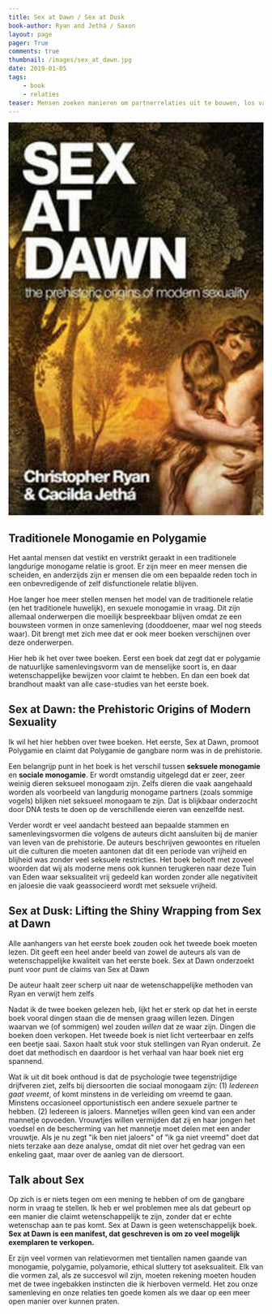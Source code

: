 ```yaml
---
title: Sex at Dawn / Sex at Dusk
book-author: Ryan and Jethá / Saxon
layout: page
pager: True
comments: true
thumbnail: /images/sex_at_dawn.jpg
date: 2019-01-05
tags:
    - book
    - relaties
teaser: Mensen zoeken manieren om partnerrelaties uit te bouwen, los van oude dogma's. Hier zijn twee boeken die zich buigen over het al dan niet monogaam zijn van Homo Sapiens. 
---
```


![Sex at Dawn, Ryan and Jethá](/images/sex_at_dawn.jpg "Sex at Dawn, Ryan and Jethá")

## Traditionele Monogamie en Polygamie

Het aantal mensen dat vestikt en verstrikt geraakt in een traditionele langdurige monogame relatie is groot. Er zijn meer en meer mensen die scheiden, en anderzijds zijn er mensen die om een bepaalde reden toch in een onbevredigende of zelf disfunctionele relatie blijven.  

Hoe langer hoe meer stellen mensen het model van de traditionele relatie (en het traditionele huwelijk), en sexuele monogamie in vraag. Dit zijn allemaal onderwerpen die moeilijk bespreekbaar blijven omdat ze een bouwsteen vormen in onze samenleving (dooddoener, maar wel nog steeds waar). Dit brengt met zich mee dat er ook meer boeken verschijnen over deze onderwerpen.

Hier heb ik het over twee boeken. Eerst een boek dat zegt dat er polygamie de natuurlijke samenlevingsvorm van de menselijke soort is, en daar wetenschappelijke bewijzen voor claimt te hebben. En dan een boek dat brandhout maakt van alle case-studies van het eerste boek.  

## Sex at Dawn: the Prehistoric Origins of Modern Sexuality

Ik wil het hier hebben over twee boeken. Het eerste, Sex at Dawn, promoot Polygamie en claimt dat Polygamie de gangbare norm was in de prehistorie.

Een belangrijp punt in het boek is het verschil tussen **seksuele monogamie** en **sociale monogamie**. Er wordt omstandig uitgelegd dat er zeer, zeer weinig dieren seksueel monogaam zijn. Zelfs dieren die vaak aangehaald worden als voorbeeld van langdurig monogame partners (zoals sommige vogels) blijken niet seksueel monogaam te zijn. Dat is blijkbaar onderzocht door DNA tests te doen op de verschillende eieren van eenzelfde nest. 

Verder wordt er veel aandacht besteed aan bepaalde stammen en samenlevingsvormen die volgens de auteurs dicht aansluiten bij de manier van leven van de prehistorie. De auteurs beschrijven gewoontes en rituelen uit die culturen die moeten aantonen dat dit een periode van vrijheid en blijheid was zonder veel seksuele restricties. Het boek belooft met zoveel woorden dat wij als moderne mens ook kunnen terugkeren naar deze Tuin van Eden waar seksualiteit vrij gedeeld kan worden zonder alle negativiteit en jaloesie die vaak geassocieerd wordt met seksuele vrijheid.

## Sex at Dusk: Lifting the Shiny Wrapping from Sex at Dawn

Alle aanhangers van het eerste boek zouden ook het tweede boek moeten lezen. Dit geeft een heel ander beeld van zowel de auteurs als van de wetenschappelijke kwaliteit van het eerste boek. Sex at Dawn onderzoekt punt voor punt de claims van Sex at Dawn

De auteur haalt zeer scherp uit naar de wetenschappelijke methoden van Ryan en verwijt hem zelfs 

Nadat ik de twee boeken gelezen heb, lijkt het er sterk op dat het in eerste boek vooral dingen staan die de mensen graag willen lezen. Dingen waarvan we (of sommigen) wel zouden *willen* dat ze waar zijn. Dingen die boeken doen verkopen. Het tweede boek is niet licht verteerbaar en zelfs een beetje saai. Saxon haalt stuk voor stuk stellingen van Ryan onderuit. Ze doet dat methodisch en daardoor is het verhaal van haar boek niet erg spannend.

Wat ik uit dit boek onthoud is dat de psychologie twee tegenstrijdige drijfveren ziet, zelfs bij diersoorten die sociaal monogaam zijn: (1) *Iedereen gaat vreemt*, of komt minstens in de verleiding om vreemd te gaan. Minstens occasioneel opportunistisch een andere sexuele partner te hebben. (2) Iedereen is jaloers. Mannetjes willen geen kind van een ander mannetje opvoeden. Vrouwtjes willen vermijden dat zij en haar jongen het voedsel en de bescherming van het mannetje  moet delen met een ander vrouwtje. 
Als je nu zegt "ik ben niet jaloers" of "ik ga niet vreemd" doet dat niets terzake aan deze analyse, omdat dit niet over het gedrag van een enkeling gaat, maar over de aanleg van de diersoort. 

## Talk about Sex

Op zich is er niets tegen om een mening te hebben of om de gangbare norm in vraag te stellen. Ik heb er wel problemen mee als dat gebeurt op een manier die claimt wetenschappelijk te zijn, zonder dat er echte wetenschap aan te pas komt. Sex at Dawn is geen wetenschappelijk boek. **Sex at Dawn is een manifest, dat geschreven is om zo veel mogelijk exemplaren te verkopen.**  

Er zijn veel vormen van relatievormen met tientallen namen gaande van monogamie, polygamie, polyamorie, ethical sluttery tot aseksualiteit. Elk van die vormen zal, als ze succesvol wil zijn, moeten rekening moeten houden met de twee ingebakken instincten die ik hierboven vermeld. Het zou onze samenleving en onze relaties ten goede komen als we daar op een meer open manier over kunnen praten.
